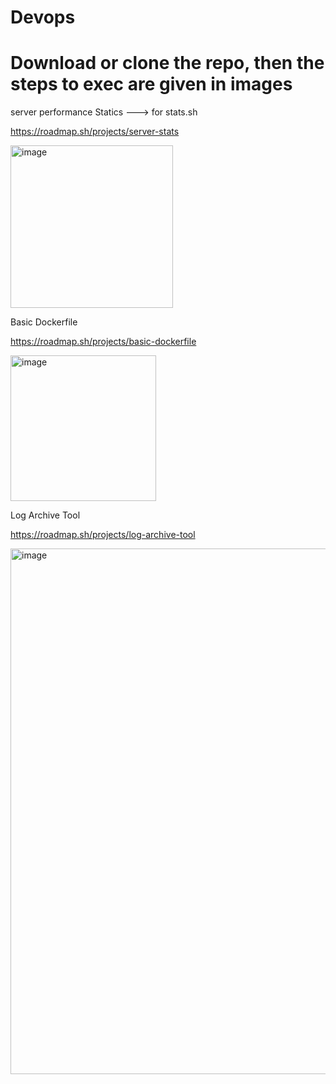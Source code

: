 # Devops
# Download or clone the repo, then the steps to exec are given in images

server performance Statics ---> for stats.sh

https://roadmap.sh/projects/server-stats

<img width="260" alt="image" src="https://github.com/user-attachments/assets/1268f0c2-aec6-4a54-8554-6733909b862f" />

Basic Dockerfile

https://roadmap.sh/projects/basic-dockerfile

<img width="233" alt="image" src="https://github.com/user-attachments/assets/9bf12a11-7851-48bc-b472-4db8d1fc1b8f" />

Log Archive Tool

https://roadmap.sh/projects/log-archive-tool

<img width="841" alt="image" src="https://github.com/user-attachments/assets/2f51a61a-436d-4385-87fd-a24c5207154b" />


